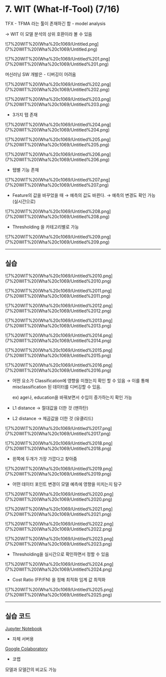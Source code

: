 # 7. WIT (What-If-Tool) (7/16)

TFX - TFMA 라는 툴이 존재하긴 함 - model analysis

→ WIT 이 모델 분석의 상위 호환이라 볼 수 있음

![7%20WIT%20(Wha%20c1069/Untitled.png](7%20WIT%20(Wha%20c1069/Untitled.png)

![7%20WIT%20(Wha%20c1069/Untitled%201.png](7%20WIT%20(Wha%20c1069/Untitled%201.png)

머신러닝 SW 개발은 - 디버깅이 어려움

![7%20WIT%20(Wha%20c1069/Untitled%202.png](7%20WIT%20(Wha%20c1069/Untitled%202.png)

![7%20WIT%20(Wha%20c1069/Untitled%203.png](7%20WIT%20(Wha%20c1069/Untitled%203.png)

- 3가지 탭 존재

![7%20WIT%20(Wha%20c1069/Untitled%204.png](7%20WIT%20(Wha%20c1069/Untitled%204.png)

![7%20WIT%20(Wha%20c1069/Untitled%205.png](7%20WIT%20(Wha%20c1069/Untitled%205.png)

![7%20WIT%20(Wha%20c1069/Untitled%206.png](7%20WIT%20(Wha%20c1069/Untitled%206.png)

- 탭별 기능 존재

![7%20WIT%20(Wha%20c1069/Untitled%207.png](7%20WIT%20(Wha%20c1069/Untitled%207.png)

- Feature의 값을 바꾸었을 때 → 예측의 값도 바뀐다.
→ 예측의 변경도 확인 가능(실시간으로)

![7%20WIT%20(Wha%20c1069/Untitled%208.png](7%20WIT%20(Wha%20c1069/Untitled%208.png)

- Thresholding 을 카테고리별로 가능

![7%20WIT%20(Wha%20c1069/Untitled%209.png](7%20WIT%20(Wha%20c1069/Untitled%209.png)

---

## 실습

![7%20WIT%20(Wha%20c1069/Untitled%2010.png](7%20WIT%20(Wha%20c1069/Untitled%2010.png)

![7%20WIT%20(Wha%20c1069/Untitled%2011.png](7%20WIT%20(Wha%20c1069/Untitled%2011.png)

![7%20WIT%20(Wha%20c1069/Untitled%2012.png](7%20WIT%20(Wha%20c1069/Untitled%2012.png)

![7%20WIT%20(Wha%20c1069/Untitled%2013.png](7%20WIT%20(Wha%20c1069/Untitled%2013.png)

![7%20WIT%20(Wha%20c1069/Untitled%2014.png](7%20WIT%20(Wha%20c1069/Untitled%2014.png)

![7%20WIT%20(Wha%20c1069/Untitled%2015.png](7%20WIT%20(Wha%20c1069/Untitled%2015.png)

![7%20WIT%20(Wha%20c1069/Untitled%2016.png](7%20WIT%20(Wha%20c1069/Untitled%2016.png)

- 어떤 요소가 Classification에 영향을 미쳤는지 확인 할 수 있음
→ 이를 통해 misclassification 된 데이터를 디버깅할 수 있음.
    
    ex) age나, education을 바꿔보면서 수입이 증가하는지 확인 가능
    

- L1 distance → 절대값을 더한 것 (맨하탄)
- L2 distance → 제곱값을 더한 것 (유클리드)

![7%20WIT%20(Wha%20c1069/Untitled%2017.png](7%20WIT%20(Wha%20c1069/Untitled%2017.png)

![7%20WIT%20(Wha%20c1069/Untitled%2018.png](7%20WIT%20(Wha%20c1069/Untitled%2018.png)

- 왼쪽에 두개가 가장 가깝다고 찾아줌

![7%20WIT%20(Wha%20c1069/Untitled%2019.png](7%20WIT%20(Wha%20c1069/Untitled%2019.png)

- 어떤 데이터 포인트 변경이 모델 예측에 영향을 미치는지 탐구

![7%20WIT%20(Wha%20c1069/Untitled%2020.png](7%20WIT%20(Wha%20c1069/Untitled%2020.png)

![7%20WIT%20(Wha%20c1069/Untitled%2021.png](7%20WIT%20(Wha%20c1069/Untitled%2021.png)

![7%20WIT%20(Wha%20c1069/Untitled%2022.png](7%20WIT%20(Wha%20c1069/Untitled%2022.png)

![7%20WIT%20(Wha%20c1069/Untitled%2023.png](7%20WIT%20(Wha%20c1069/Untitled%2023.png)

- Thresholding을 실시간으로 확인하면서 정할 수 있음

![7%20WIT%20(Wha%20c1069/Untitled%2024.png](7%20WIT%20(Wha%20c1069/Untitled%2024.png)

- Cost Ratio (FP/FN) 을 정해 최적화 임계 값 최적화

![7%20WIT%20(Wha%20c1069/Untitled%2025.png](7%20WIT%20(Wha%20c1069/Untitled%2025.png)

---

## 실습 코드

[Jupyter Notebook](http://223.194.90.113:8080/notebooks/ML_Ops/Inflearn/What_if_Tool/210531_what_if_tool_example.ipynb#Invoke-What-If-Tool-for-test-data-and-the-trained-model)

- 자체 서버용

[Google Colaboratory](https://colab.research.google.com/drive/16Jbt3yzIHW-ED-pDSDFclnzD4fIkZhSR?usp=sharing#scrollTo=YyLr-_0de1Ii)

- 코랩

모델과 모델간의 비교도 가능